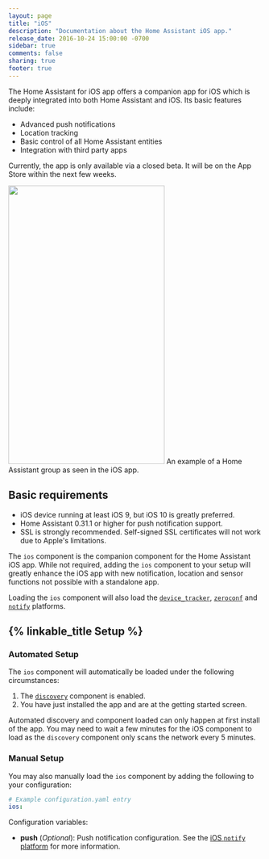 ```yaml
---
layout: page
title: "iOS"
description: "Documentation about the Home Assistant iOS app."
release_date: 2016-10-24 15:00:00 -0700
sidebar: true
comments: false
sharing: true
footer: true
---
```


The Home Assistant for iOS app offers a companion app for iOS which is deeply integrated into both Home Assistant and iOS. Its basic features include:

* Advanced push notifications
* Location tracking
* Basic control of all Home Assistant entities
* Integration with third party apps

<p class='note warning'>
Currently, the app is only available via a closed beta. It will be on the App Store within the next few weeks.
</p>

<p class='img'>
  <img src='/images/ios/control1.png' width='310' height='552' />
  An example of a Home Assistant group as seen in the iOS app.
</p>

## Basic requirements

* iOS device running at least iOS 9, but iOS 10 is greatly preferred.
* Home Assistant 0.31.1 or higher for push notification support.
* SSL is strongly recommended. Self-signed SSL certificates will not work due to Apple's limitations.

The `ios` component is the companion component for the Home Assistant iOS app. While not required, adding the `ios` component to your setup will greatly enhance the iOS app with new notification, location and sensor functions not possible with a standalone app.

Loading the `ios` component will also load the [`device_tracker`][device-tracker], [`zeroconf`][zeroconf] and [`notify`][notify] platforms.

## {% linkable_title Setup %}

### Automated Setup

The `ios` component will automatically be loaded under the following circumstances:

1. The [`discovery`][discovery] component is enabled.
2. You have just installed the app and are at the getting started screen.

Automated discovery and component loaded can only happen at first install of the app. You may need to wait a few minutes for the iOS component to load as the `discovery` component only scans the network every 5 minutes.

### Manual Setup

You may also manually load the `ios` component by adding the following to your configuration:

```yaml
# Example configuration.yaml entry
ios:
```

Configuration variables:

- **push** (*Optional*): Push notification configuration. See the [iOS `notify` platform][ios-notify] for more information.

[discovery]: /components/discovery
[device-tracker]: /components/device_tracker
[zeroconf]: /components/zeroconf
[notify]: /components/notify
[ios-notify]: /ecosystem/ios/notifications/
